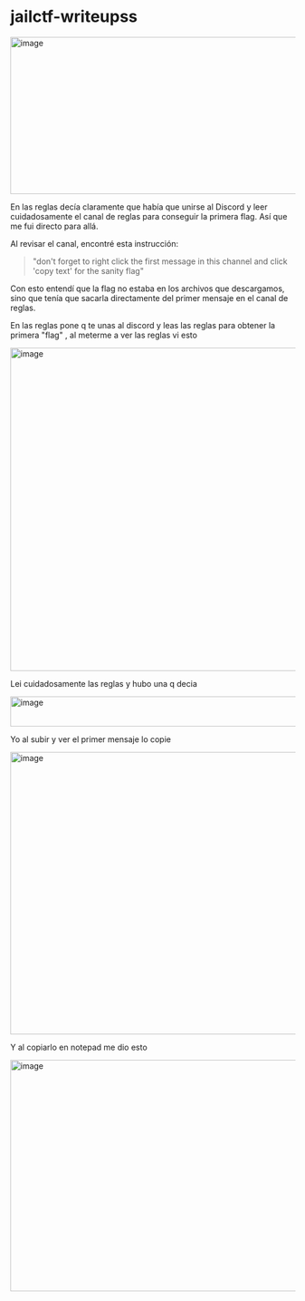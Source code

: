 # jailctf-writeupss

<img width="932" height="277" alt="image" src="https://github.com/user-attachments/assets/5ea25d9b-4ba5-4c6e-baf9-688bbd813eeb" />

En las reglas decía claramente que había que unirse al Discord y leer cuidadosamente el canal de reglas para conseguir la primera flag. Así que me fui directo para allá.

Al revisar el canal, encontré esta instrucción:

> "don't forget to right click the first message in this channel and click 'copy text' for the sanity flag"

Con esto entendí que la flag no estaba en los archivos que descargamos, sino que tenía que sacarla directamente del primer mensaje en el canal de reglas.

En las reglas pone q te unas al discord y leas las reglas para obtener la primera "flag" , al meterme a ver las reglas vi esto

<img width="1032" height="570" alt="image" src="https://github.com/user-attachments/assets/a84d98fd-a7e2-402c-b844-ef8d98b1eab3" />

Lei cuidadosamente las reglas y hubo una q decia 

<img width="707" height="53" alt="image" src="https://github.com/user-attachments/assets/9c362379-ddff-4c48-a374-91027a75a76e" />

Yo al subir y ver el primer mensaje lo copie

<img width="562" height="498" alt="image" src="https://github.com/user-attachments/assets/7da969a2-e5df-4dc0-a91d-49f29dad57f6" />

Y al copiarlo en notepad me dio esto

<img width="908" height="408" alt="image" src="https://github.com/user-attachments/assets/f193db0b-cfe5-4653-9b71-d57dd6b30df7" />
